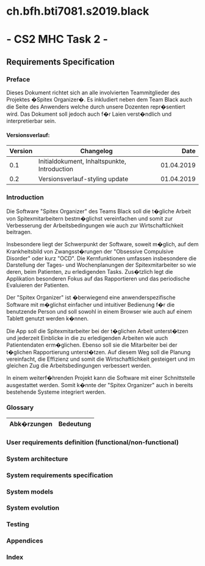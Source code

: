 # ch.bfh.bti7081.s2019.black

# - CS2 MHC Task 2 -

## Requirements Specification

### Preface

Dieses Dokument richtet sich an alle involvierten Teammitglieder des Projektes �Spitex Organizer�. Es inkludiert neben dem Team Black auch die Seite des Anwenders welche durch unsere Dozenten repr�sentiert wird. Das Dokument soll jedoch auch f�r Laien verst�ndlich und interpretierbar sein.

#### Versionsverlauf:
| Version | Changelog | Date |
|:--------|-----------|-----:|
|  0.1 | Initialdokument, Inhaltspunkte, Introduction | 01.04.2019 |
| 0.2 | Versionsverlauf-styling update | 01.04.2019 | 


### Introduction

Die Software "Spitex Organizer" des Teams Black soll die t�gliche Arbeit von Spitexmitarbeitern bestm�glichst vereinfachen und somit zur Verbesserung der Arbeitsbedingungen wie auch zur Wirtschaftlichkeit beitragen.

Insbesondere liegt der Schwerpunkt der Software, soweit m�glich, auf dem Krankheitsbild von Zwangsst�rungen der "Obsessive Compulsive Disorder" oder kurz "OCD". Die Kernfunktionen umfassen insbesondere die Darstellung der Tages- und Wochenplanungen der Spitexmitarbeiter so wie deren, beim Patienten, zu erledigenden Tasks. Zus�tzlich legt die Applikation besonderen Fokus auf das Rapportieren und das periodische Evaluieren der Patienten.

Der "Spitex Organizer" ist �berwiegend eine anwenderspezifische Software mit m�glichst einfacher und intuitiver Bedienung f�r die benutzende Person und soll sowohl in einem Browser wie auch auf einem Tablett genutzt werden k�nnen.

Die App soll die Spitexmitarbeiter bei der t�glichen Arbeit unterst�tzen und jederzeit Einblicke in die zu erledigenden Arbeiten wie auch Patientendaten erm�glichen. Ebenso soll sie die Mitarbeiter bei der t�glichen Rapportierung unterst�tzen. Auf diesem Weg soll die Planung vereinfacht, die Effizienz und somit die Wirtschaftlichkeit gesteigert und im gleichen Zug die Arbeitsbedingungen verbessert werden.

In einem weiterf�hrenden Projekt kann die Software mit einer Schnittstelle ausgestattet werden. Somit k�nnte der "Spitex Organizer" auch in bereits bestehende Systeme integriert werden.


### Glossary

| Abk�rzungen | Bedeutung |
|:------------|----------:|



### User requirements definition (functional/non-functional)

### System architecture

### System requirements specification

### System models

### System evolution

### Testing

### Appendices

### Index